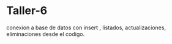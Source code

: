 # Taller-6
conexion a base de datos con insert , listados, actualizaciones, eliminaciones desde el codigo.
